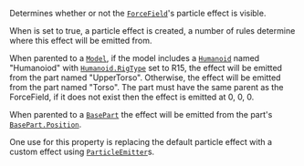Determines whether or not the [`ForceField`](https://create.roblox.com/docs/reference/engine/classes/ForceField)'s particle effect is
visible.

When is set to true, a particle effect is created, a number of rules
determine where this effect will be emitted from.

When parented to a [`Model`](https://create.roblox.com/docs/reference/engine/classes/Model), if the model includes a [`Humanoid`](https://create.roblox.com/docs/reference/engine/classes/Humanoid)
named "Humanoiod" with [`Humanoid.RigType`](https://create.roblox.com/docs/reference/engine/classes/Humanoid#RigType) set to R15, the effect
will be emitted from the part named "UpperTorso". Otherwise, the effect
will be emitted from the part named "Torso". The part must have the same
parent as the ForceField, if it does not exist then the effect is emitted
at 0, 0, 0.

When parented to a [`BasePart`](https://create.roblox.com/docs/reference/engine/classes/BasePart) the effect will be emitted from the
part's [`BasePart.Position`](https://create.roblox.com/docs/reference/engine/classes/BasePart#Position).

One use for this property is replacing the default particle effect with a
custom effect using [`ParticleEmitter`](https://create.roblox.com/docs/reference/engine/classes/ParticleEmitter)s.